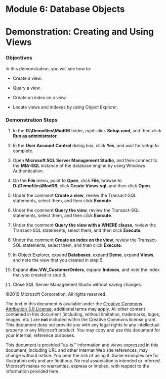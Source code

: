 # Module 6: Database Objects
# Demonstration: Creating and Using Views

### Objectives

In this demonstration, you will see how to:

-   Create a view.

-   Query a view.

-   Create an index on a view.

-   Locate views and indexes by using Object Explorer.

### Demonstration Steps

1.  In the **D:\\Demofiles\\Mod06** folder, right-click **Setup.cmd**, and then click **Run as administrator**.

2.  In the **User Account Control** dialog box, click **Yes**, and wait for setup to complete.

3.  Open **Microsoft SQL Server Management Studio**, and then connect to the **MIA-SQL** instance of the database engine by using Windows Authentication.

4.  On the **File** menu, point to **Open**, click **File**, browse to **D:\\Demofiles\\Mod06**, click **Create Views.sql**, and then click **Open**.

5.  Under the comment **Create a view**, review the Transact-SQL statements, select them, and then click **Execute**.

6.  Under the comment **Query the view**, review the Transact-SQL statements, select them, and then click **Execute**.

7.  Under the comment **Query the view with a WHERE clause**, review the Transact-SQL statements, select them, and then click **Execute**.

8.  Under the comment **Create an index on the view**, review the Transact-SQL statements, select them, and then click **Execute**.

9.  In Object Explorer, expand **Databases**, expand **Demo**, expand **Views**, and note the view that you created in step 5.

10. Expand **dbo.VW_CustomerOrders**, expand **Indexes**, and note the index that you created in step 8.

11. Close SQL Server Management Studio without saving changes.


©2016 Microsoft Corporation. All rights reserved.

The text in this document is available under the [Creative Commons Attribution 3.0 License](https://creativecommons.org/licenses/by/3.0/legalcode "Creative Commons Attribution 3.0 License"), additional terms may apply.  All other content contained in this document (including, without limitation, trademarks, logos, images, etc.) are **not** included within the Creative Commons license grant.  This document does not provide you with any legal rights to any intellectual property in any Microsoft product. You may copy and use this document for your internal, reference purposes.

This document is provided "as-is." Information and views expressed in this document, including URL and other Internet Web site references, may change without notice. You bear the risk of using it. Some examples are for illustration only and are fictitious. No real association is intended or inferred. Microsoft makes no warranties, express or implied, with respect to the information provided here.

